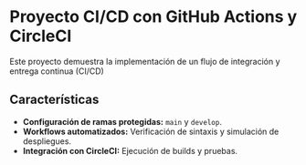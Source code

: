 # Proyecto CI/CD con GitHub Actions y CircleCI

Este proyecto demuestra la implementación de un flujo de integración y entrega continua (CI/CD)

## Características

- **Configuración de ramas protegidas:** `main` y `develop`.
- **Workflows automatizados:** Verificación de sintaxis y simulación de despliegues.
- **Integración con CircleCI:** Ejecución de builds y pruebas.
